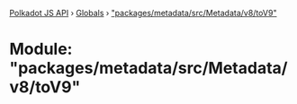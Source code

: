 [Polkadot JS API](../README.md) › [Globals](../globals.md) › ["packages/metadata/src/Metadata/v8/toV9"](_packages_metadata_src_metadata_v8_tov9_.md)

# Module: "packages/metadata/src/Metadata/v8/toV9"


